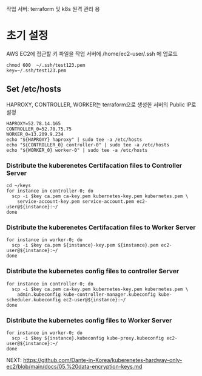 작업 서버: terraform 및 k8s 원격 관리 용

# 초기 설정
AWS EC2에 접근할 키 파일을 작업 서버에 /home/ec2-user/.ssh 에 업로드

```
chmod 600  ~/.ssh/test123.pem
key=~/.ssh/test123.pem
```

## Set /etc/hosts
HAPROXY, CONTROLLER, WORKER는 terraform으로 생성한 서버의 Public IP로 설정
```
HAPROXY=52.78.14.165
CONTROLLER_0=52.78.75.75
WORKER_0=13.209.9.234
echo "${HAPROXY} haproxy" | sudo tee -a /etc/hosts
echo "${CONTROLLER_0} controller-0" | sudo tee -a /etc/hosts
echo "${WORKER_0} worker-0" | sudo tee -a /etc/hosts
```

### Distribute the kuberenetes Certifacation files to Controller Server
```
cd ~/keys
for instance in controller-0; do
  scp -i $key ca.pem ca-key.pem kubernetes-key.pem kubernetes.pem \
    service-account-key.pem service-account.pem ec2-user@${instance}:~/
done
```

### Distribute the kuberenetes Certifacation files to Worker Server
```
for instance in worker-0; do
  scp -i $key ca.pem ${instance}-key.pem ${instance}.pem ec2-user@${instance}:~/
done
```

###  Distribute the kubernetes config files to controller Server
```
for instance in controller-0; do
  scp -i $key ca.pem ca-key.pem kubernetes-key.pem kubernetes.pem \
    admin.kubeconfig kube-controller-manager.kubeconfig kube-scheduler.kubeconfig ec2-user@${instance}:~/
done
```

### Distribute the kubernetes config files to Worker Server
```
for instance in worker-0; do
  scp -i $key ${instance}.kubeconfig kube-proxy.kubeconfig ec2-user@${instance}:~/
done
```


NEXT: https://github.com/Dante-in-Korea/kuberenetes-hardway-only-ec2/blob/main/docs/05.%20data-encryption-keys.md
